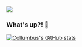 <img src="https://i.imgur.com/obRhRKf.gif">

### What's up?! 👋


[![Collumbus's GitHub stats](https://github-readme-stats.vercel.app/api?username=Collumbus&count_private=true&show_icons=true&theme=gruvbox)](https://github.com/Collumbus/github-readme-stats)



<!--
**Collumbus/Collumbus** is a ✨ _special_ ✨ repository because its `README.md` (this file) appears on your GitHub profile.

Here are some ideas to get you started:

- 🔭 I’m currently working on ...
- 🌱 I’m currently learning ...
- 👯 I’m looking to collaborate on ...
- 🤔 I’m looking for help with ...
- 💬 Ask me about ...
- 📫 How to reach me: ...
- 😄 Pronouns: ...
- ⚡ Fun fact: ...
-->
